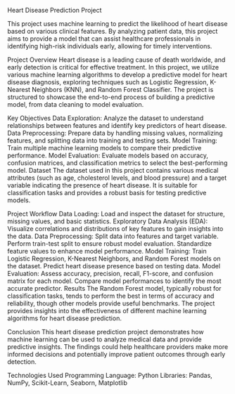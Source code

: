 Heart Disease Prediction Project

This project uses machine learning to predict the likelihood of heart disease based on various clinical features. By analyzing patient data, this project aims to provide a model that can assist healthcare professionals in identifying high-risk individuals early, allowing for timely interventions.

Project Overview
Heart disease is a leading cause of death worldwide, and early detection is critical for effective treatment. In this project, we utilize various machine learning algorithms to develop a predictive model for heart disease diagnosis, exploring techniques such as Logistic Regression, K-Nearest Neighbors (KNN), and Random Forest Classifier. The project is structured to showcase the end-to-end process of building a predictive model, from data cleaning to model evaluation.

Key Objectives
Data Exploration: Analyze the dataset to understand relationships between features and identify key predictors of heart disease.
Data Preprocessing: Prepare data by handling missing values, normalizing features, and splitting data into training and testing sets.
Model Training: Train multiple machine learning models to compare their predictive performance.
Model Evaluation: Evaluate models based on accuracy, confusion matrices, and classification metrics to select the best-performing model.
Dataset
The dataset used in this project contains various medical attributes (such as age, cholesterol levels, and blood pressure) and a target variable indicating the presence of heart disease. It is suitable for classification tasks and provides a robust basis for testing predictive models.

Project Workflow
Data Loading: Load and inspect the dataset for structure, missing values, and basic statistics.
Exploratory Data Analysis (EDA): Visualize correlations and distributions of key features to gain insights into the data.
Data Preprocessing:
Split data into features and target variable.
Perform train-test split to ensure robust model evaluation.
Standardize feature values to enhance model performance.
Model Training:
Train Logistic Regression, K-Nearest Neighbors, and Random Forest models on the dataset.
Predict heart disease presence based on testing data.
Model Evaluation:
Assess accuracy, precision, recall, F1-score, and confusion matrix for each model.
Compare model performances to identify the most accurate predictor.
Results
The Random Forest model, typically robust for classification tasks, tends to perform the best in terms of accuracy and reliability, though other models provide useful benchmarks. The project provides insights into the effectiveness of different machine learning algorithms for heart disease prediction.

Conclusion
This heart disease prediction project demonstrates how machine learning can be used to analyze medical data and provide predictive insights. The findings could help healthcare providers make more informed decisions and potentially improve patient outcomes through early detection.

Technologies Used
Programming Language: Python
Libraries: Pandas, NumPy, Scikit-Learn, Seaborn, Matplotlib



